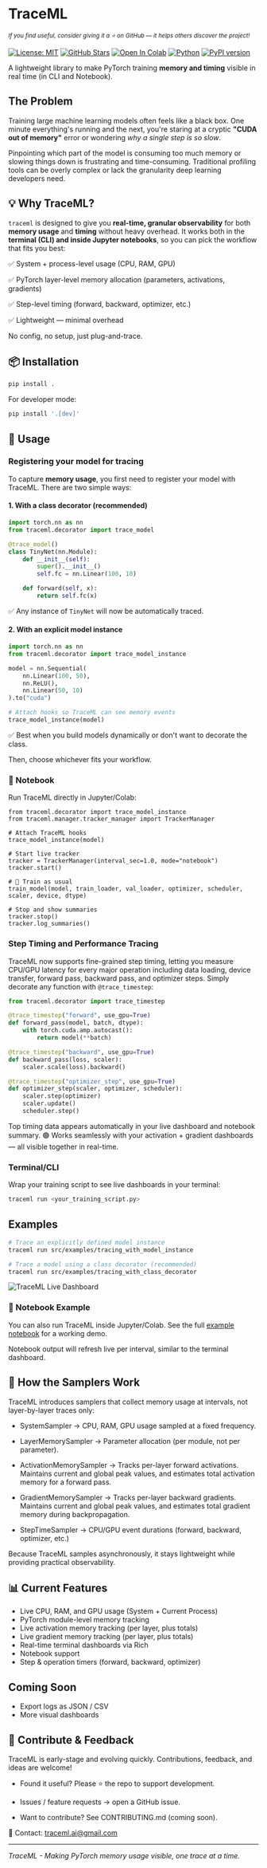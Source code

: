  # TraceML
<sub><em> If you find useful, consider giving it a ⭐ on GitHub — it helps others discover the project!</em></sub>

[![License: MIT](https://img.shields.io/badge/License-MIT-yellow.svg)](https://opensource.org/licenses/MIT) 
[![GitHub Stars](https://img.shields.io/github/stars/traceopt-ai/traceml?style=social)](https://github.com/traceopt-ai/traceml/stargazers) 
[![Open In Colab](https://colab.research.google.com/assets/colab-badge.svg)](https://colab.research.google.com/github/traceopt-ai/traceml/blob/main/src/examples/tracing_bert_notebook.ipynb)
[![Python](https://img.shields.io/badge/python-3.9-blue)](https://www.python.org/)
[![PyPI version](https://img.shields.io/pypi/v/traceml-ai.svg)](https://pypi.org/project/traceml-ai/)




 A lightweight library to make PyTorch training **memory and timing** visible in real time (in CLI and Notebook).

## The Problem

Training large machine learning models often feels like a black box. One minute everything's running and the next, you're staring at a cryptic **"CUDA out of memory"** error or wondering *why a single step is so slow*.

Pinpointing which part of the model is consuming too much memory or slowing things down is frustrating and time-consuming. Traditional profiling tools can be overly complex or lack the granularity deep learning developers need.

## 💡 Why TraceML?

`traceml` is designed to give you **real-time, granular observability** for both **memory usage** and **timing** without heavy overhead. It works both in the **terminal (CLI) and inside Jupyter notebooks**, so you can pick the workflow that fits you best:

✅ System + process-level usage (CPU, RAM, GPU)

✅ PyTorch layer-level memory allocation (parameters, activations, gradients)

✅ Step-level timing (forward, backward, optimizer, etc.)  

✅ Lightweight — minimal overhead  

No config, no setup, just plug-and-trace.


## 📦 Installation

```bash
pip install .
```

For developer mode:
```bash
pip install '.[dev]'
```


## 🚀 Usage

### Registering your model for tracing

To capture **memory usage**, you first need to register your model with TraceML. There are two simple ways:

#### 1. With a class decorator (recommended)

```python
import torch.nn as nn
from traceml.decorator import trace_model

@trace_model()
class TinyNet(nn.Module):
    def __init__(self):
        super().__init__()
        self.fc = nn.Linear(100, 10)

    def forward(self, x):
        return self.fc(x)
```

✅ Any instance of `TinyNet` will now be automatically traced.

#### 2. With an explicit model instance

```python
import torch.nn as nn
from traceml.decorator import trace_model_instance

model = nn.Sequential(
    nn.Linear(100, 50),
    nn.ReLU(),
    nn.Linear(50, 10)
).to("cuda")

# Attach hooks so TraceML can see memory events
trace_model_instance(model)
```

✅ Best when you build models dynamically or don't want to decorate the class.


Then, choose whichever fits your workflow.

### 📓 Notebook

Run TraceML directly in Jupyter/Colab:

```shell
from traceml.decorator import trace_model_instance
from traceml.manager.tracker_manager import TrackerManager

# Attach TraceML hooks
trace_model_instance(model)

# Start live tracker
tracker = TrackerManager(interval_sec=1.0, mode="notebook")
tracker.start()

# 🔄 Train as usual
train_model(model, train_loader, val_loader, optimizer, scheduler, scaler, device, dtype)

# Stop and show summaries
tracker.stop()
tracker.log_summaries()

```

### Step Timing and Performance Tracing

TraceML now supports fine-grained step timing, letting you measure CPU/GPU latency for every major operation including data loading, device transfer, forward pass, backward pass, and optimizer steps.
Simply decorate any function with `@trace_timestep`:

```python 
from traceml.decorator import trace_timestep

@trace_timestep("forward", use_gpu=True)
def forward_pass(model, batch, dtype):
    with torch.cuda.amp.autocast():
        return model(**batch)

@trace_timestep("backward", use_gpu=True)
def backward_pass(loss, scaler):
    scaler.scale(loss).backward()

@trace_timestep("optimizer_step", use_gpu=True)
def optimizer_step(scaler, optimizer, scheduler):
    scaler.step(optimizer)
    scaler.update()
    scheduler.step()
```
Top timing data appears automatically in your live dashboard and notebook summary.
🟢 Works seamlessly with your activation + gradient dashboards — all visible together in real-time.


### Terminal/CLI

Wrap your training script to see live dashboards in your terminal:
```bash
traceml run <your_training_script.py>
```


## Examples

```bash
# Trace an explicitly defined model instance
traceml run src/examples/tracing_with_model_instance

# Trace a model using a class decorator (recommended)
traceml run src/examples/tracing_with_class_decorator
```

![TraceML Live Dashboard](demo.png)


### 📓 Notebook Example

You can also run TraceML inside Jupyter/Colab.
See the full [example notebook](src/examples/tracing_bert_notebook.ipynb) for a working demo.

 Notebook output will refresh live per interval, similar to the terminal dashboard.


## 🔎 How the Samplers Work

TraceML introduces samplers that collect memory usage at intervals, not layer-by-layer traces only:

- SystemSampler → CPU, RAM, GPU usage sampled at a fixed frequency.

- LayerMemorySampler → Parameter allocation (per module, not per parameter).

- ActivationMemorySampler → Tracks per-layer forward activations. Maintains current and global peak values, and estimates total activation memory for a forward pass.

- GradientMemorySampler → Tracks per-layer backward gradients. Maintains current and global peak values, and estimates total gradient memory during backpropagation.

- StepTimeSampler -> CPU/GPU event durations (forward, backward, optimizer, etc.)

Because TraceML samples asynchronously, it stays lightweight while providing practical observability.

## 📊 Current Features

- Live CPU, RAM, and GPU usage (System + Current Process)
- PyTorch module-level memory tracking
- Live activation memory tracking (per layer, plus totals)
- Live gradient memory tracking (per layer, plus totals)
- Real-time terminal dashboards via Rich
- Notebook support 
- Step & operation timers (forward, backward, optimizer)

## Coming Soon

- Export logs as JSON / CSV
- More visual dashboards

## 🙌 Contribute & Feedback

TraceML is early-stage and evolving quickly. Contributions, feedback, and ideas are welcome!

- Found it useful? Please ⭐ the repo to support development.

- Issues / feature requests → open a GitHub issue.

- Want to contribute? See CONTRIBUTING.md (coming soon).

📧 Contact: traceml.ai@gmail.com

---

*TraceML - Making PyTorch memory usage visible, one trace at a time.*
